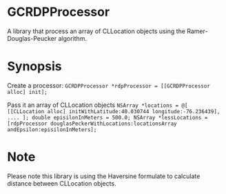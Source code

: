 GCRDPProcessor
==============

A library that process an array of CLLocation objects using the Ramer-Douglas-Peucker algorithm.

Synopsis
========

Create a processor:
`GCRDPProcessor *rdpProcessor = [[GCRDPProcessor alloc] init];`

Pass it an array of CLLocation objects
`NSArray *locations = @[ [[CLLocation alloc] initWithLatitude:40.030744 longitude:-76.236439], .... ];
double episilonInMeters = 500.0;
NSArray *lessLocations = [rdpProcessor douglasPeckerWithLocations:locationsArray andEpsilon:episilonInMeters];
`

Note
====

Please note this library is using the Haversine formulate to calculate distance between CLLocation objects.
